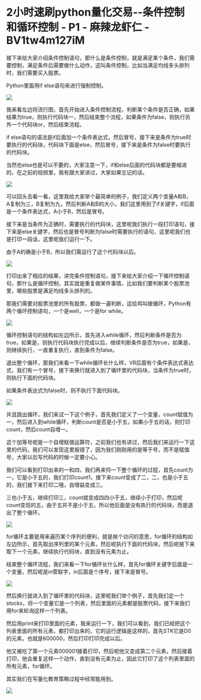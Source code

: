 # 2小时速刷python量化交易--条件控制和循环控制 - P1 - 麻辣龙虾仁 - BV1tw4m127iM

接下来给大家介绍条件控制语句，那什么是条件控制，就是满足某个条件，我们需要控制，满足条件后需要做什么动作，这叫条件控制，比如当满足均线多头排列时，我们需要买入股票。

Python里面用if else语句来进行强制控制。

![](img/718a6db1f50555e49cbb12315759f1e6_1.png)

我来看左边将流行图，首先开始进入条件控制流程，判断某个条件是否正确，如果结果为true，则执行代码块一，然后结束整个流程，如果条件为false，则执行另外一个代码块or，然后结束流程。

if else语句的语法是if后面加一个条件表达式，然后冒号，接下来是条件为true时要执行的代码块，代码块下面是else，然后冒号，接下来是条件为false时要执行的代码块。

当然也else也是可以不要的，大家注意一下，if和else后面的代码块都是要缩进的，在之前的视频里，我有跟大家讲过，大家如果忘记的话。



![](img/718a6db1f50555e49cbb12315759f1e6_3.png)

可以回头去看一看，这里我给大家举个最简单的例子，我们定义两个变量A和B，A复制为三，B复制为九，然后判断A和B的大小，我们这里用到了if关键字，if后面是一个条件表达式，A小于B，然后是冒号。

接下来是当条件为正确时，需要执行的代码块，这里呢我们执行一段打印语句，接下来是else关键字，然后也是冒号判断为false时需要执行的语句，这里呢我们也是打印一段话，这里呢我们运行一下。

由于A的确是小于B，所以我们需运行了这个代码块以后。

![](img/718a6db1f50555e49cbb12315759f1e6_5.png)

打印出来了相应的结果，讲完条件控制语句，接下来给大家介绍一下循环控制语句，那什么是循环控制，其实就是重复做某件事情，比如我们要判断某个股票池里，哪些股票是满足均线多头排列的。

那我们需要对股票池里的所有股票，都做一遍判断，这给鸡叫做循环，Python有两个循环控制语句，一个是well，一个是for while。



![](img/718a6db1f50555e49cbb12315759f1e6_7.png)

循环控制语句的结构如左边所示，首先进入while循环，然后判断条件是否为true，如果是，则执行代码块执行完成以后，继续判断条件是否为true，如果是，则继续执行，一直重复执行，直到条件为false。

退出整个循环，那我们来看一下while循环长什么样，VR后面有个条件表达式表达式，我们有一个冒号，接下来换行就进入到了循环里的代码块，当条件为true时，则执行下面的代码块。

如果条件表达式为false时，则不执行下面代码块。

![](img/718a6db1f50555e49cbb12315759f1e6_9.png)

并且跳出循环，我们来试一下这个例子，首先我们定义了一个变量，count赋值为一，然后进入到while循环，判断count是否是小于五，如果小于五的话，则打印count，然后count自增一。

这个加等号呢是一个自增赋值运算符，之前我们也有讲过，然后我们来运行一下这里的代码，我们可以发现这里报错了，因为我们刚刚用的是等于号，而不是赋值号，大家以后写代码的时候一定要小心。

我们可以看到打印出来的一和四，我们再来捋一下整个循环的过程，首先count为一，它是小于五的，我们打印count1，接下来count变成了二，二，也是小于五的，我们接下来打印二哦，自增益变成三。

三也小于五，继续打印三，count就变成四四小于五，继续小于打印，然后呢count变现的五，由于五并不是小于五，所以他后面是没有执行的代码块，而是退出了整个循环。



![](img/718a6db1f50555e49cbb12315759f1e6_11.png)

for循环主要是用来遍历某个序列的便利，就是挨个访问的意思，for循环的结构如左边所示，首先取出序列里的某个元素，然后呢执行下面的代码块，然后呢接下来取下一个元素，继续执行代码块，直到没有元素为止。

结束整个循环流程，我们来看一下for循环长什么样，首先for循环关键字后面是一个变量，然后呢是in管联字，in后面是个序号，接下来是冒号。



![](img/718a6db1f50555e49cbb12315759f1e6_13.png)

然后换行就进入到了循环里的代码块，这里呢我们举个例子，首先我们定一个stocks，将一个变量它是一个列表，然后里面的元素都是股票代码，接下来我们用for来轮询这样一个列表。

然后用print来打印里面的元素，我来运行一下，我们可以看到，我们已经把这个列表里面的所有元素，都打印出来的，它的运行逻辑是这样的，首先STK它是D0的元素，也就是600000，然后打印打印完成以后。

他又被吃了第一个元素000001接着打印，然后呢他又变成第二个元素，然后接着打印，他会重复这样一个动作，直到没有元素为止，因此它打印了这个列表里面的所有元素，for循环。

其实我们在写量化教育策略过程中经常能用到。

![](img/718a6db1f50555e49cbb12315759f1e6_15.png)